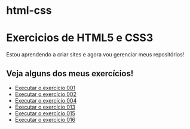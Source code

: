 # html-css

<h1>Exercicios de HTML5 e CSS3</h1>

<p>Estou aprendendo a criar sites e agora vou gerenciar meus repositórios!</p>

<h2>Veja alguns dos meus exercícios!</h2>

<ul>
    <li><a href="https://julioneri.github.io/html-css/exercicios/ex000/mq001/index.html" target="_blank">Executar o exercício 001</a></li>
    <li><a href="https://julioneri.github.io/html-css/exercicios/ex000/mq002/index.html" target="_blank">Executar o exercício 002</a></li>
    <li><a href="https://julioneri.github.io/html-css/exercicios/ex004/index.html" target="_blank">Executar o exercício 004</a></li>
    <li><a href="https://julioneri.github.io/html-css/exercicios/ex013/index.html" target="_blank">Executar o exercício 013</a></li>
    <li><a href="https://julioneri.github.io/html-css/exercicios/ex015/index.html" target="_blank">Executar o exercício 015</a></li>
    <li><a href="https://julioneri.github.io/html-css/exercicios/ex016/index.html" target="_blank">Executar o exercício 016</a></li>
</ul>
